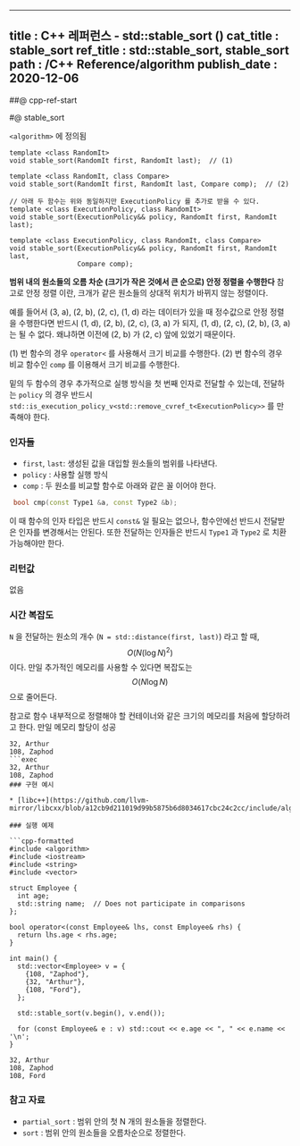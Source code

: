 ----------------
title : C++ 레퍼런스 - std::stable_sort (<algorithm>)
cat_title : stable_sort
ref_title : std::stable_sort, stable_sort
path : /C++ Reference/algorithm
publish_date : 2020-12-06
----------------

##@ cpp-ref-start

#@ stable_sort

`<algorithm>` 에 정의됨

```cpp-formatted
template <class RandomIt>
void stable_sort(RandomIt first, RandomIt last);  // (1)

template <class RandomIt, class Compare>
void stable_sort(RandomIt first, RandomIt last, Compare comp);  // (2)

// 아래 두 함수는 위와 동일하지만 ExecutionPolicy 를 추가로 받을 수 있다.
template <class ExecutionPolicy, class RandomIt>
void stable_sort(ExecutionPolicy&& policy, RandomIt first, RandomIt last);

template <class ExecutionPolicy, class RandomIt, class Compare>
void stable_sort(ExecutionPolicy&& policy, RandomIt first, RandomIt last,
                 Compare comp);
```

**범위 내의 원소들의 오름 차순 (크기가 작은 것에서 큰 순으로) 안정 정렬을 수행한다** 참고로 안정 정렬 이란, 크개가 같은 원소들의 상대적 위치가 바뀌지 않는 정렬이다.

예를 들어서 (3, a), (2, b), (2, c), (1, d) 라는 데이터가 있을 때 정수값으로 안정 정렬을 수행한다면 반드시 (1, d), (2, b), (2, c), (3, a) 가 되지, (1, d), (2, c), (2, b), (3, a) 는 될 수 없다. 왜냐하면 이전에 (2, b) 가 (2, c) 앞에 있었기 때문이다.

(1) 번 함수의 경우 `operator<` 를 사용해서 크기 비교를 수행한다.
(2) 번 함수의 경우 비교 함수인 `comp` 를 이용해서 크기 비교를 수행한다.

밑의 두 함수의 경우 추가적으로 실행 방식을 첫 번째 인자로 전달할 수 있는데, 전달하는 `policy` 의 경우 반드시 `std::is_execution_policy_v<std::remove_cvref_t<ExecutionPolicy>>` 를 만족해야 한다.

### 인자들

* `first`, `last`: 생성된 값을 대입할 원소들의 범위를 나타낸다.
* `policy` : 사용할 실행 방식
* `comp` : 두 원소를 비교할 함수로 아래와 같은 꼴 이어야 한다.

```cpp
 bool cmp(const Type1 &a, const Type2 &b);
```

이 때 함수의 인자 타입은 반드시 `const&` 일 필요는 없으나, 함수안에선 반드시 전달받은 인자를 변경해서는 안된다. 또한 전달하는 인자들은 반드시 `Type1` 과 `Type2` 로 치환 가능해야만 한다.

### 리턴값

없음

### 시간 복잡도

`N` 을 전달하는 원소의 개수 (`N = std::distance(first, last)`) 라고 할 때, $$O(N (\log N)^2)$$ 이다. 만일 추가적인 메모리를 사용할 수 있다면 복잡도는 $$O(N\log N)$$ 으로 줄어든다. 

참고로 함수 내부적으로 정렬해야 할 컨테이너와 같은 크기의 메모리를 처음에 할당하려고 한다. 만일 메모리 할당이 성공
```exec
32, Arthur
108, Zaphod
```exec
32, Arthur
108, Zaphod
### 구현 예시

* [libc++](https://github.com/llvm-mirror/libcxx/blob/a12cb9d211019d99b5875b6d8034617cbc24c2cc/include/algorithm#L4696)

### 실행 예제

```cpp-formatted
#include <algorithm>
#include <iostream>
#include <string>
#include <vector>

struct Employee {
  int age;
  std::string name;  // Does not participate in comparisons
};

bool operator<(const Employee& lhs, const Employee& rhs) {
  return lhs.age < rhs.age;
}

int main() {
  std::vector<Employee> v = {
    {108, "Zaphod"},
    {32, "Arthur"},
    {108, "Ford"},
  };

  std::stable_sort(v.begin(), v.end());

  for (const Employee& e : v) std::cout << e.age << ", " << e.name << '\n';
}
```

```exec
32, Arthur
108, Zaphod
108, Ford
```

### 참고 자료

* `partial_sort` : 범위 안의 첫 N 개의 원소들을 정렬한다.
* `sort` : 범위 안의 원소들을 오름차순으로 정렬한다.